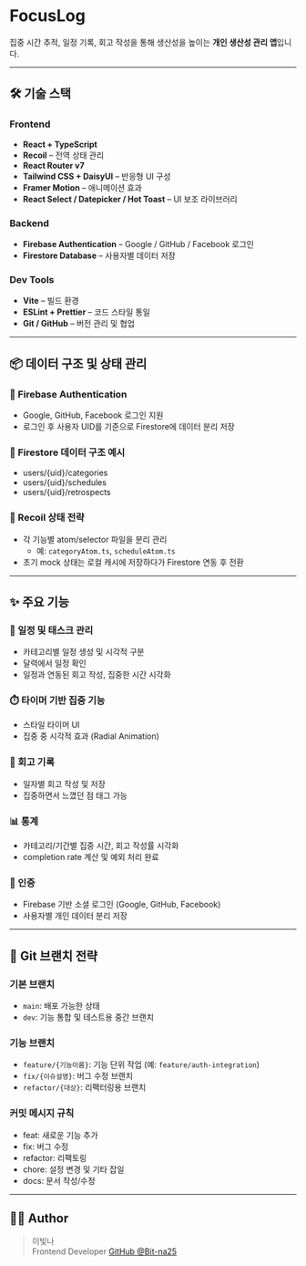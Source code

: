 # FocusLog

집중 시간 추적, 일정 기록, 회고 작성을 통해 생산성을 높이는 **개인 생산성 관리 앱**입니다.

---

## 🛠️ 기술 스택

### Frontend
- **React + TypeScript**
- **Recoil** – 전역 상태 관리
- **React Router v7**
- **Tailwind CSS + DaisyUI** – 반응형 UI 구성
- **Framer Motion** – 애니메이션 효과
- **React Select / Datepicker / Hot Toast** – UI 보조 라이브러리

### Backend
- **Firebase Authentication** – Google / GitHub / Facebook 로그인
- **Firestore Database** – 사용자별 데이터 저장

### Dev Tools
- **Vite** – 빌드 환경
- **ESLint + Prettier** – 코드 스타일 통일
- **Git / GitHub** – 버전 관리 및 협업

---

## 📦 데이터 구조 및 상태 관리

### 🔐 Firebase Authentication
- Google, GitHub, Facebook 로그인 지원
- 로그인 후 사용자 UID를 기준으로 Firestore에 데이터 분리 저장

### 📂 Firestore 데이터 구조 예시
- users/{uid}/categories
- users/{uid}/schedules
- users/{uid}/retrospects


### 🔄 Recoil 상태 전략

- 각 기능별 atom/selector 파일을 분리 관리
  - 예: `categoryAtom.ts`, `scheduleAtom.ts`
- 초기 mock 상태는 로컬 캐시에 저장하다가 Firestore 연동 후 전환

---

## ✨ 주요 기능

### 📅 일정 및 태스크 관리
- 카테고리별 일정 생성 및 시각적 구분
- 달력에서 일정 확인
- 일정과 연동된 회고 작성, 집중한 시간 시각화

### ⏱️ 타이머 기반 집중 기능
- 스타일 타이머 UI
- 집중 중 시각적 효과 (Radial Animation)

### 🔄 회고 기록
- 일자별 회고 작성 및 저장
- 집중하면서 느꼈던 점 태그 가능
  
### 📊 통계
- 카테고리/기간별 집중 시간, 회고 작성률 시각화
- completion rate 계산 및 예외 처리 완료

### 👤 인증
- Firebase 기반 소셜 로그인 (Google, GitHub, Facebook)
- 사용자별 개인 데이터 분리 저장

---

## 🌳 Git 브랜치 전략

### 기본 브랜치
- `main`: 배포 가능한 상태
- `dev`: 기능 통합 및 테스트용 중간 브랜치

### 기능 브랜치
- `feature/{기능이름}`: 기능 단위 작업 (예: `feature/auth-integration`)
- `fix/{이슈설명}`: 버그 수정 브랜치
- `refactor/{대상}`: 리팩터링용 브랜치

### 커밋 메시지 규칙
- feat: 새로운 기능 추가
- fix: 버그 수정
- refactor: 리팩토링
- chore: 설정 변경 및 기타 잡일
- docs: 문서 작성/수정

---

## 👩‍💻 Author

> 이빛나  
> Frontend Developer
> [GitHub @Bit-na25](https://github.com/Bit-na25)
